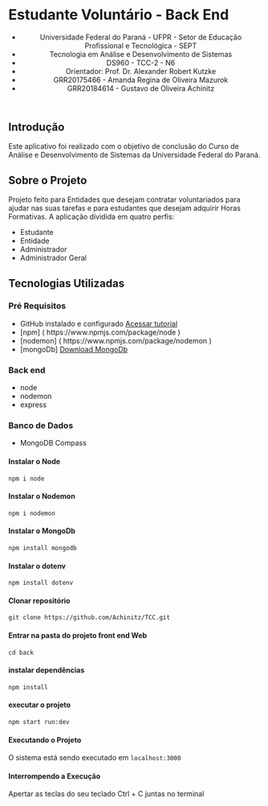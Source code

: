 # Estudante Voluntário - Back End
<header>
   <ul>
     <li>Universidade Federal do Paraná - UFPR - Setor de Educação Profissional e Tecnológica - SEPT</li>
     <li>Tecnologia em Análise e Desenvolvimento de Sistemas</li>
     <li>DS960 - TCC-2 - N6</li>
     <li>Orientador: Prof. Dr. Alexander Robert Kutzke</li>   
     <li>GRR20175466 - Amanda Regina de Oliveira Mazurok</li>
     <li>GRR20184614 - Gustavo de Oliveira Achinitz</li>
    </ul>
 </header>

## Introdução 
<p>Este aplicativo foi realizado com o objetivo de conclusão do Curso de Análise e Desenvolvimento de Sistemas da Universidade Federal do Paraná.</p>

## Sobre o Projeto
<p> 
  Projeto feito para Entidades que desejam contratar voluntariados para ajudar nas suas tarefas e para estudantes que desejam adquirir Horas Formativas. 
  A aplicação dividida em quatro perfis:
</p>
<ul>
  <li>Estudante</li>
  <li>Entidade</li>
  <li>Administrador</li>
  <li>Administrador Geral</li>
</ul>

## Tecnologias Utilizadas

### Pré Requisitos
<ul>
  <li>GitHub instalado e configurado   <a href="https://www.hostinger.com.br/tutoriais/tutorial-do-git-basics-                    introducao#:~:text=Instalar%20o%20GIT%20no%20Windows%3A&text=Acesse%20o%20site%20oficial%20e,concluir%20com%20%C3%AAxito%20a%20instala%C3%A7%C3%A3o.">
    Acessar tutorial
  </a> 
  </li>
  <li>
    [npm] ( https://www.npmjs.com/package/node )
  </li>
  <li> 
    [nodemon]  ( https://www.npmjs.com/package/nodemon )
  </li>
  <li>
    [mongoDb] <a href="https://www.mongodb.com/try/download/community">Download MongoDb</a>
  </li>
</ul>

### Back end
<ul>
  <li> node</li>
  <li>nodemon</li>
  <li>express</li>
</ul>

### Banco de Dados
<ul>
  <li>MongoDB Compass</li>
</ul>

#### Instalar o Node
`npm i node`

#### Instalar o Nodemon
`npm i nodemon`

#### Instalar o MongoDb
`npm install mongodb`

#### Instalar o dotenv
`npm install dotenv`

#### Clonar repositório
`git clone https://github.com/Achinitz/TCC.git`

#### Entrar na pasta do projeto front end Web
`cd back`

#### instalar dependências
`npm install`

#### executar o projeto
`npm start run:dev`

#### Executando o Projeto
O sistema está sendo executado em `localhost:3000`

#### Interrompendo a Execução
Apertar as teclas do seu teclado Ctrl + C juntas no terminal
